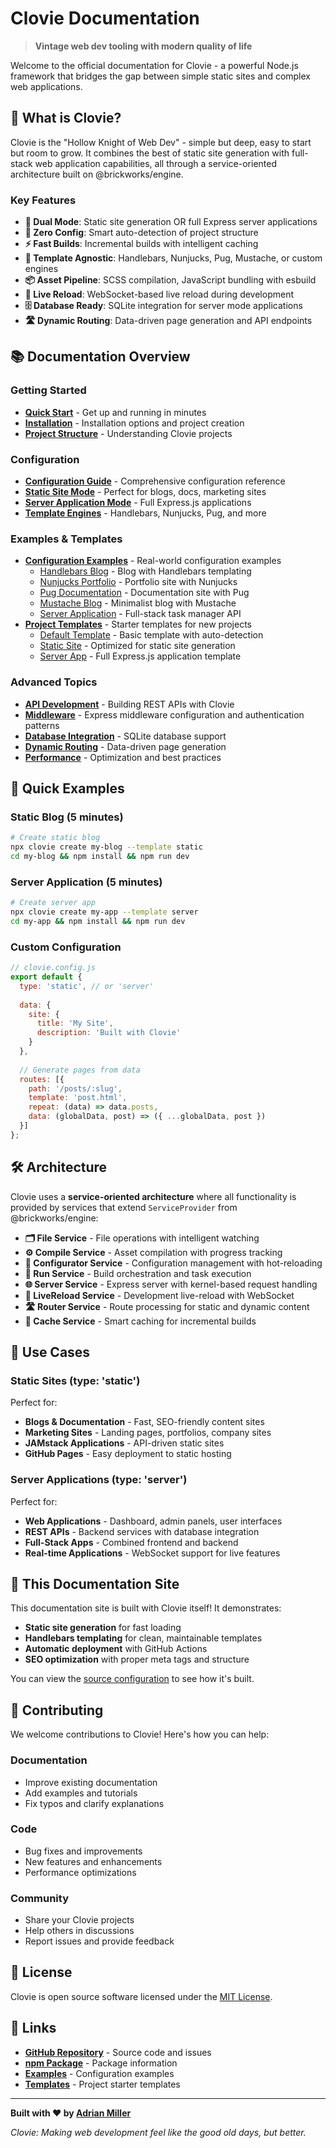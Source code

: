 # Clovie Documentation

> **Vintage web dev tooling with modern quality of life**

Welcome to the official documentation for Clovie - a powerful Node.js framework that bridges the gap between simple static sites and complex web applications.

## 🚀 What is Clovie?

Clovie is the "Hollow Knight of Web Dev" - simple but deep, easy to start but room to grow. It combines the best of static site generation with full-stack web application capabilities, all through a service-oriented architecture built on @brickworks/engine.

### Key Features

- **🎯 Dual Mode**: Static site generation OR full Express server applications
- **🔄 Zero Config**: Smart auto-detection of project structure
- **⚡ Fast Builds**: Incremental builds with intelligent caching
- **🎨 Template Agnostic**: Handlebars, Nunjucks, Pug, Mustache, or custom engines
- **📦 Asset Pipeline**: SCSS compilation, JavaScript bundling with esbuild
- **🔄 Live Reload**: WebSocket-based live reload during development
- **🗄️ Database Ready**: SQLite integration for server mode applications
- **🛣️ Dynamic Routing**: Data-driven page generation and API endpoints

## 📚 Documentation Overview

### Getting Started
- **[Quick Start](../README.md#quick-start)** - Get up and running in minutes
- **[Installation](../README.md#installation--usage)** - Installation options and project creation
- **[Project Structure](../README.md#project-structure)** - Understanding Clovie projects

### Configuration
- **[Configuration Guide](./CONFIGURATION.md)** - Comprehensive configuration reference
- **[Static Site Mode](./CONFIGURATION.md#static-site-mode)** - Perfect for blogs, docs, marketing sites
- **[Server Application Mode](./CONFIGURATION.md#server-application-mode)** - Full Express.js applications
- **[Template Engines](./CONFIGURATION.md#template-engines)** - Handlebars, Nunjucks, Pug, and more

### Examples & Templates
- **[Configuration Examples](../examples/)** - Real-world configuration examples
  - [Handlebars Blog](../examples/handlebars.config.js) - Blog with Handlebars templating
  - [Nunjucks Portfolio](../examples/nunjucks.config.js) - Portfolio site with Nunjucks
  - [Pug Documentation](../examples/pug.config.js) - Documentation site with Pug
  - [Mustache Blog](../examples/mustache.config.js) - Minimalist blog with Mustache
  - [Server Application](../examples/server-app.config.js) - Full-stack task manager API
- **[Project Templates](../templates/)** - Starter templates for new projects
  - [Default Template](../templates/default/) - Basic template with auto-detection
  - [Static Site](../templates/static/) - Optimized for static site generation
  - [Server App](../templates/server/) - Full Express.js application template

### Advanced Topics
- **[API Development](./CONFIGURATION.md#api-endpoints)** - Building REST APIs with Clovie
- **[Middleware](./CONFIGURATION.md#middleware)** - Express middleware configuration and authentication patterns
- **[Database Integration](./CONFIGURATION.md#database-integration)** - SQLite database support
- **[Dynamic Routing](./CONFIGURATION.md#routes--dynamic-pages)** - Data-driven page generation
- **[Performance](../README.md#performance-features)** - Optimization and best practices

## 🏃 Quick Examples

### Static Blog (5 minutes)
```bash
# Create static blog
npx clovie create my-blog --template static
cd my-blog && npm install && npm run dev
```

### Server Application (5 minutes)
```bash
# Create server app
npx clovie create my-app --template server  
cd my-app && npm install && npm run dev
```

### Custom Configuration
```javascript
// clovie.config.js
export default {
  type: 'static', // or 'server'
  
  data: {
    site: {
      title: 'My Site',
      description: 'Built with Clovie'
    }
  },
  
  // Generate pages from data
  routes: [{
    path: '/posts/:slug',
    template: 'post.html',
    repeat: (data) => data.posts,
    data: (globalData, post) => ({ ...globalData, post })
  }]
};
```

## 🛠️ Architecture

Clovie uses a **service-oriented architecture** where all functionality is provided by services that extend `ServiceProvider` from @brickworks/engine:

- **🗂️ File Service** - File operations with intelligent watching
- **⚙️ Compile Service** - Asset compilation with progress tracking
- **📝 Configurator Service** - Configuration management with hot-reloading
- **🏃 Run Service** - Build orchestration and task execution
- **🌐 Server Service** - Express server with kernel-based request handling
- **🔄 LiveReload Service** - Development live-reload with WebSocket
- **🛣️ Router Service** - Route processing for static and dynamic content
- **💾 Cache Service** - Smart caching for incremental builds

## 🎯 Use Cases

### Static Sites (type: 'static')
Perfect for:
- **Blogs & Documentation** - Fast, SEO-friendly content sites
- **Marketing Sites** - Landing pages, portfolios, company sites
- **JAMstack Applications** - API-driven static sites
- **GitHub Pages** - Easy deployment to static hosting

### Server Applications (type: 'server')
Perfect for:
- **Web Applications** - Dashboard, admin panels, user interfaces
- **REST APIs** - Backend services with database integration
- **Full-Stack Apps** - Combined frontend and backend
- **Real-time Applications** - WebSocket support for live features

## 🧪 This Documentation Site

This documentation site is built with Clovie itself! It demonstrates:

- **Static site generation** for fast loading
- **Handlebars templating** for clean, maintainable templates
- **Automatic deployment** with GitHub Actions
- **SEO optimization** with proper meta tags and structure

You can view the [source configuration](./clovie.config.js) to see how it's built.

## 🤝 Contributing

We welcome contributions to Clovie! Here's how you can help:

### Documentation
- Improve existing documentation
- Add examples and tutorials
- Fix typos and clarify explanations

### Code
- Bug fixes and improvements
- New features and enhancements
- Performance optimizations

### Community
- Share your Clovie projects
- Help others in discussions
- Report issues and provide feedback

## 📄 License

Clovie is open source software licensed under the [MIT License](../LICENSE).

## 🔗 Links

- **[GitHub Repository](https://github.com/adrianjonmiller/clovie)** - Source code and issues
- **[npm Package](https://www.npmjs.com/package/clovie)** - Package information
- **[Examples](../examples/)** - Configuration examples
- **[Templates](../templates/)** - Project starter templates

---

**Built with ❤️ by [Adrian Miller](https://github.com/adrianjonmiller)**

*Clovie: Making web development feel like the good old days, but better.*